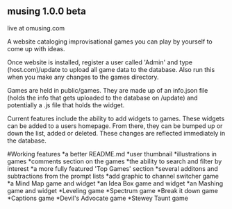 ## musing 1.0.0 beta

live at omusing.com

A website cataloging improvisational games you can play by yourself to come up with ideas.

Once website is installed, register a user called 'Admin' and type (host.com)/update to
upload all game data to the database. Also run this when you make any changes to the games
directory.

Games are held in public/games. They are made up of an info.json file (holds the info that
gets uploaded to the database on /update) and potentially a .js file that holds the widget.

Current features include the ability to add widgets to games. These widgets can be added to
a users homepage. From there, they can be bumped up or down the list, added or deleted.
These changes are reflected immediately in the database.

#Working features
*a better README.md
*user thumbnail
*illustrations in games
*comments section on the games
*the ability to search and filter by interest
*a more fully featured 'Top Games' section
*several additons and subtractions from the prompt lists
*add graphic to channel switcher game
*a Mind Map game and widget
*an Idea Box game and widget
*an Mashing game and widget
*Leveling game
*Spectrum game
*Break it down game
*Captions game
*Devil's Advocate game
*Stewey Taunt game


